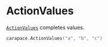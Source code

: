 # ActionValues

[`ActionValues`](https://pkg.go.dev/github.com/rsteube/carapace#ActionValues) completes values.

```go
carapace.ActionValues("a", "b", "c")
```
